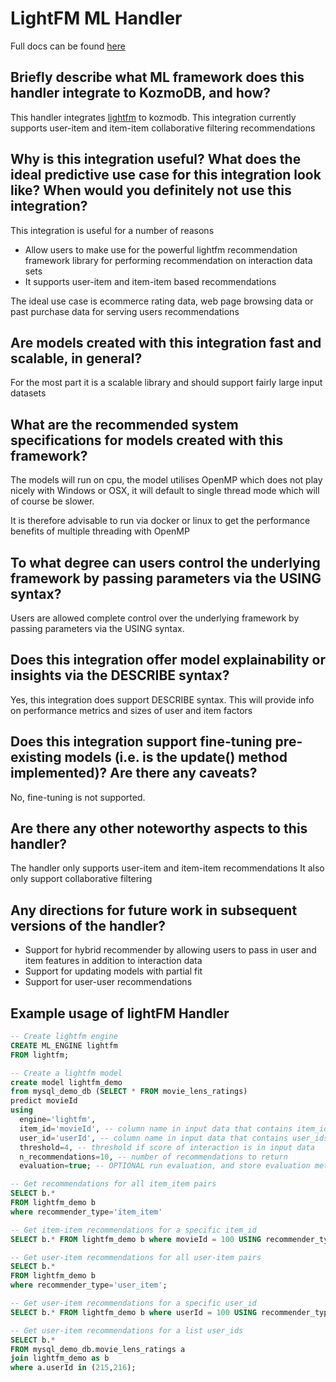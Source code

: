 # LightFM ML Handler

Full docs can be found [here](https://docs.google.com/document/d/1kUlHZDdmbJqn0pUJRBJsaeulOzPXXJv7ALVUNmbZRJw/edit?usp=sharing)

## Briefly describe what ML framework does this handler integrate to KozmoDB, and how?
This handler integrates [lightfm](https://github.com/lyst/lightfm) to kozmodb. This integration currently supports user-item and item-item collaborative filtering recommendations

## Why is this integration useful? What does the ideal predictive use case for this integration look like? When would you definitely not use this integration?

This integration is useful for a number of reasons
- Allow users to make use for the powerful lightfm recommendation framework library for performing recommendation on interaction data sets
- It supports user-item and item-item based recommendations

The ideal use case is ecommerce rating data, web page browsing data or past purchase data for serving users recommendations

## Are models created with this integration fast and scalable, in general?
For the most part it is a scalable library and should support fairly large input datasets

## What are the recommended system specifications for models created with this framework?
The models will run on cpu, the model utilises OpenMP which does not play nicely with Windows or OSX, it will default to single thread mode which will of course be slower.

It is therefore advisable to run via docker or linux to get the performance benefits of multiple threading with OpenMP

## To what degree can users control the underlying framework by passing parameters via the USING syntax?
Users are allowed complete control over the underlying framework by passing parameters via the USING syntax.

## Does this integration offer model explainability or insights via the DESCRIBE syntax?
Yes, this integration does support DESCRIBE syntax. This will provide info on performance metrics and sizes of user and item factors

## Does this integration support fine-tuning pre-existing models (i.e. is the update() method implemented)? Are there any caveats?
No, fine-tuning is not supported.

## Are there any other noteworthy aspects to this handler?
The handler only supports user-item and item-item recommendations
It also only support collaborative filtering


## Any directions for future work in subsequent versions of the handler?
- Support for hybrid recommender by allowing users to pass in user and item features in addition to interaction data
- Support for updating models with partial fit
- Support for user-user recommendations


## Example usage of lightFM Handler
```sql
-- Create lightfm engine
CREATE ML_ENGINE lightfm
FROM lightfm;

-- Create a lightfm model
create model lightfm_demo
from mysql_demo_db (SELECT * FROM movie_lens_ratings)
predict movieId
using
  engine='lightfm',
  item_id='movieId', -- column name in input data that contains item_ids
  user_id='userId', -- column name in input data that contains user_ids
  threshold=4, -- threshold if score of interaction is in input data
  n_recommendations=10, -- number of recommendations to return
  evaluation=true; -- OPTIONAL run evaluation, and store evaluation metrics. Defaults to false if not provided

-- Get recommendations for all item_item pairs
SELECT b.*
FROM lightfm_demo b
where recommender_type='item_item'

-- Get item-item recommendations for a specific item_id
SELECT b.* FROM lightfm_demo b where movieId = 100 USING recommender_type='item_item';

-- Get user-item recommendations for all user-item pairs
SELECT b.*
FROM lightfm_demo b
where recommender_type='user_item';

-- Get user-item recommendations for a specific user_id
SELECT b.* FROM lightfm_demo b where userId = 100 USING recommender_type='user_item';

-- Get user-item recommendations for a list user_ids
SELECT b.*
FROM mysql_demo_db.movie_lens_ratings a
join lightfm_demo as b
where a.userId in (215,216);

```
